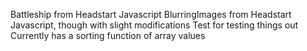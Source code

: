 Battleship from Headstart Javascript
BlurringImages from Headstart Javascript, though with slight modifications
Test for testing things out
	Currently has a sorting function of array values